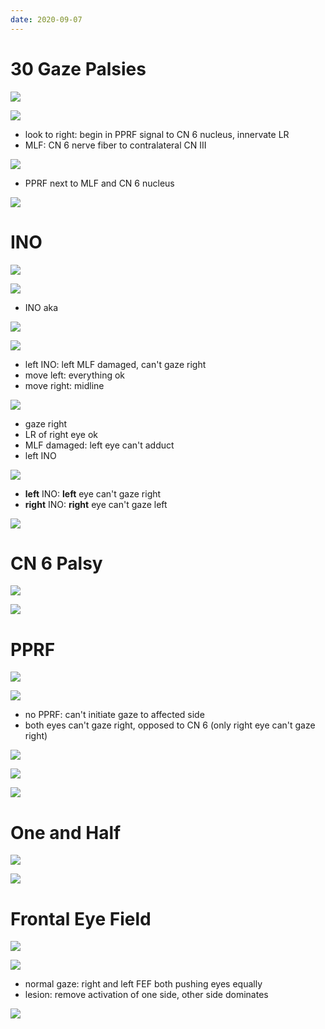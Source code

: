 ```yaml
---
date: 2020-09-07
---
```


# 30 Gaze Palsies

<!-- what is conjugate gaze, pathway.. -->

![](https://photos.thisispiggy.com/file/wikiFiles/wf3VnDq.jpg)

![](https://photos.thisispiggy.com/file/wikiFiles/QORNgNa.jpg)

- look to right: begin in PPRF signal to CN 6 nucleus, innervate LR
- MLF: CN 6 nerve fiber to contralateral CN III

![](https://photos.thisispiggy.com/file/wikiFiles/GQKSBHo.jpg)

- PPRF next to MLF and CN 6 nucleus

![](https://photos.thisispiggy.com/file/wikiFiles/PRLNIyE.jpg)

# INO

<!-- internuclear ophthalmoplegia is, aka, common cause, symptoms, pathogenesis.. -->

![](https://photos.thisispiggy.com/file/wikiFiles/HkZLb0r.jpg)

![](https://photos.thisispiggy.com/file/wikiFiles/WijPimM.jpg)

- INO aka

![](https://photos.thisispiggy.com/file/wikiFiles/2MuCb5U.jpg)

![](https://photos.thisispiggy.com/file/wikiFiles/xghQcQP.jpg)

- left INO: left MLF damaged, can't gaze right
- move left: everything ok
- move right: midline

![](https://photos.thisispiggy.com/file/wikiFiles/Yg2lU35.jpg)

- gaze right
- LR of right eye ok
- MLF damaged: left eye can't adduct
- left INO

![](https://photos.thisispiggy.com/file/wikiFiles/hS0Yeuv.jpg)

- **left** INO: **left** eye can't gaze right
- **right** INO: **right** eye can't gaze left

![](https://photos.thisispiggy.com/file/wikiFiles/2DI9bQd.jpg)

# CN 6 Palsy

<!-- CN 6 nerve palsy symptoms and pathogenesis.. -->

![](https://photos.thisispiggy.com/file/wikiFiles/C83Mbf3.jpg)

![](https://photos.thisispiggy.com/file/wikiFiles/2DI9bQd.jpg)

# PPRF

<!-- PPRF lesion symptoms and pathogenesis.. -->

![](https://photos.thisispiggy.com/file/wikiFiles/8KopwbJ.jpg)

![](https://photos.thisispiggy.com/file/wikiFiles/umnUi0m.jpg)

- no PPRF: can't initiate gaze to affected side
- both eyes can't gaze right, opposed to CN 6 (only right eye can't gaze right)

![](https://photos.thisispiggy.com/file/wikiFiles/zTKrKGP.jpg)

![](https://photos.thisispiggy.com/file/wikiFiles/KjP7DSW.jpg)

![](https://photos.thisispiggy.com/file/wikiFiles/2DI9bQd.jpg)

# One and Half

<!-- one and half syndrome symptoms and pathogenesis.. -->

![](https://photos.thisispiggy.com/file/wikiFiles/U2ZmFHV.jpg)

![](https://photos.thisispiggy.com/file/wikiFiles/2DI9bQd.jpg)

# Frontal Eye Field

<!-- frontal eye field damage symptoms and pathogenesis.. -->

![](https://photos.thisispiggy.com/file/wikiFiles/XDIAIkO.jpg)

![](https://photos.thisispiggy.com/file/wikiFiles/yRXCQGN.jpg)

- normal gaze: right and left FEF both pushing eyes equally
- lesion: remove activation of one side, other side dominates

![](https://photos.thisispiggy.com/file/wikiFiles/2DI9bQd.jpg)
